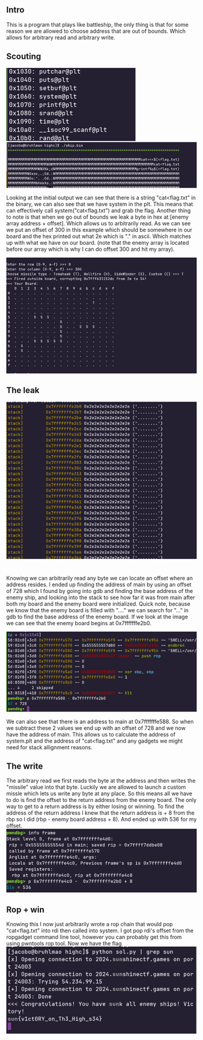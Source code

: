 ## Intro 
This is a program that plays like battleship, the only thing is that for some reason
we are allowed to choose address that are out of bounds. Which allows for arbitrary read
and arbitrary write. 

## Scouting

![system](pics/system.png)
![cat](pics/cat.png)

Looking at the initial output we can see that there is a string "cat<flag.txt" in the binary, we can also see that
we have system in the plt. This means that can effectively call system("cat<flag.txt") and grab the flag.
Another thing to note is that when we go out of bounds we leak a byte in hex at [enemy array address + offset].
Which allows us to arbitrarily read. As we can see we put an offset of 300 in this example which should be somewhere in our
board and the hex printed out what 2e which is "." in ascii. Which matches up with what we have on our board. (note that the
enemy array is located before our array which is why I can do offset 300 and hit my array). 


![proof](pics/arbreadproof.png)

## The leak 

![enemyboard](pics/enemyboardaddr.png)

#
Knowing we can arbitrarily read any byte we can locate an offset where an address resides. I ended up finding the address of main
by using an offset of 728 which I found by going into gdb and finding the base address of the enemy ship, and looking into the stack to see 
how far it was from main after both my board and the enemy board were initialized. Quick note, because we know that the enemy board is filled with
"...." we can search for "..." in gdb to find the base address of the enemy board. If we look at the image we can see that the enemy board begins at 0x7fffffffe2b0.


![main](pics/main.png)


We can also see that there is an address to main at 0x7fffffffe588. So when we subtract these 2 values we end up with an offset of 728 and we now have the address of main.
This allows us to calculate the address of system.plt and the address of "cat<flag.txt" and any gadgets we might need for stack allignment reasons. 

## The write

The arbitrary read we first reads the byte at the address and then writes the "missile" value into that byte.
Luckily we are allowed to launch a custom missle which lets us write any byte at any place. So this means all we have to do 
is find the offset to the return address from the enemy board. The only way to get to a return address is by either losing or winning.
To find the address of the return address I knew that the return address is + 8 from the rbp so I did (rbp - enemy board address + 8).
And ended up with 536 for my offset.
![offset](pics/offset.png)

## Rop + win

Knowing this I now just arbitrarily wrote a rop chain that would pop "cat<flag.txt" into rdi then called into system.
I got pop rdi's offset from the ropgadget command line tool, however you can probably get this from using pwntools rop tool.
Now we have the flag
![flag](pics/flag.png)

